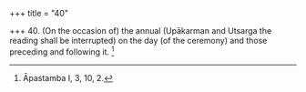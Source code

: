 +++
title = "40"

+++
40. (On the occasion of) the annual (Upākarman and Utsarga the reading shall be interrupted) on the day (of the ceremony) and those preceding and following it. [^28] 


[^28]:  Āpastamba I, 3, 10, 2.
